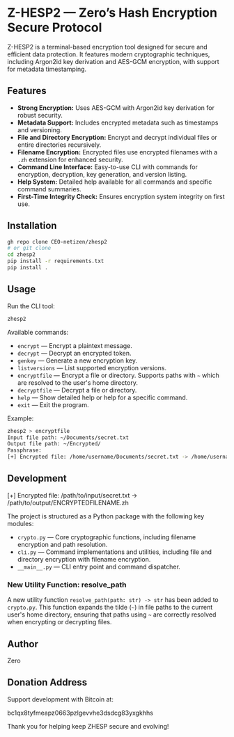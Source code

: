 # Z-HESP2 — Zero’s Hash Encryption Secure Protocol

Z-HESP2 is a terminal-based encryption tool designed for secure and efficient data protection. It features modern cryptographic techniques, including Argon2id key derivation and AES-GCM encryption, with support for metadata timestamping.

## Features

- **Strong Encryption:** Uses AES-GCM with Argon2id key derivation for robust security.
- **Metadata Support:** Includes encrypted metadata such as timestamps and versioning.
- **File and Directory Encryption:** Encrypt and decrypt individual files or entire directories recursively.
- **Filename Encryption:** Encrypted files use encrypted filenames with a `.zh` extension for enhanced security.
- **Command Line Interface:** Easy-to-use CLI with commands for encryption, decryption, key generation, and version listing.
- **Help System:** Detailed help available for all commands and specific command summaries.
- **First-Time Integrity Check:** Ensures encryption system integrity on first use.


## Installation

```bash
gh repo clone CEO-netizen/zhesp2
# or git clone
cd zhesp2
pip install -r requirements.txt
pip install .
```

## Usage

Run the CLI tool:

```bash
zhesp2
```

Available commands:

- `encrypt` — Encrypt a plaintext message.
- `decrypt` — Decrypt an encrypted token.
- `genkey` — Generate a new encryption key.
- `listversions` — List supported encryption versions.
- `encryptfile` — Encrypt a file or directory. Supports paths with `~` which are resolved to the user's home directory.
- `decryptfile` — Decrypt a file or directory.
- `help` — Show detailed help or help for a specific command.
- `exit` — Exit the program.

Example:

```bash
zhesp2 > encryptfile
Input file path: ~/Documents/secret.txt
Output file path: ~/Encrypted/
Passphrase: 
[+] Encrypted file: /home/username/Documents/secret.txt -> /home/username/Encrypted/ENCRYPTEDFILENAME.zh
```

## Development
[+] Encrypted file: /path/to/input/secret.txt -> /path/to/output/ENCRYPTEDFILENAME.zh

The project is structured as a Python package with the following key modules:

- `crypto.py` — Core cryptographic functions, including filename encryption and path resolution.
- `cli.py` — Command implementations and utilities, including file and directory encryption with filename encryption.
- `__main__.py` — CLI entry point and command dispatcher.

### New Utility Function: resolve_path

A new utility function `resolve_path(path: str) -> str` has been added to `crypto.py`. This function expands the tilde (`~`) in file paths to the current user's home directory, ensuring that paths using `~` are correctly resolved when encrypting or decrypting files.

## Author

Zero

## Donation Address

Support development with Bitcoin at:

bc1qx8tyfmeapz0663pzlgevvhe3dsdcg83yxgkhhs

Thank you for helping keep ZHESP secure and evolving!
